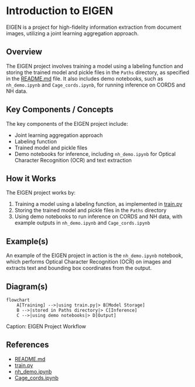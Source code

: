 # Introduction to EIGEN
EIGEN is a project for high-fidelity information extraction from document images, utilizing a joint learning aggregation approach.

## Overview
The EIGEN project involves training a model using a labeling function and storing the trained model and pickle files in the `Paths` directory, as specified in the [README.md](README.md) file. It also includes demo notebooks, such as `nh_demo.ipynb` and `Cage_cords.ipynb`, for running inference on CORDS and NH data.

## Key Components / Concepts
The key components of the EIGEN project include:
* Joint learning aggregation approach
* Labeling function
* Trained model and pickle files
* Demo notebooks for inference, including `nh_demo.ipynb` for Optical Character Recognition (OCR) and text extraction

## How it Works
The EIGEN project works by:
1. Training a model using a labeling function, as implemented in [train.py](train.py)
2. Storing the trained model and pickle files in the `Paths` directory
3. Using demo notebooks to run inference on CORDS and NH data, with example outputs in `nh_demo.ipynb` and `Cage_cords.ipynb`

## Example(s)
An example of the EIGEN project in action is the `nh_demo.ipynb` notebook, which performs Optical Character Recognition (OCR) on images and extracts text and bounding box coordinates from the output.

## Diagram(s)
```mermaid
flowchart
    A[Training] -->|using train.py|> B[Model Storage]
    B -->|stored in Paths directory|> C[Inference]
    C -->|using demo notebooks|> D[Output]
```
Caption: EIGEN Project Workflow

## References
* [README.md](README.md)
* [train.py](train.py)
* [nh_demo.ipynb](nh_demo.ipynb)
* [Cage_cords.ipynb](Cage_cords.ipynb)